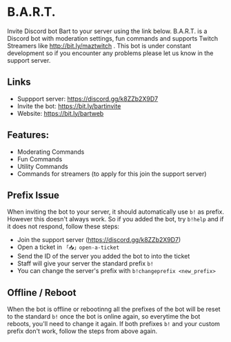 # B.A.R.T.
Invite Discord bot Bart to your server using the link below.
B.A.R.T. is a Discord bot with moderation settings, fun commands and supports Twitch Streamers like http://bit.ly/maztwitch .
This bot is under constant development so if you encounter any problems please let us know in the support server.

## Links
- Suppport server: https://discord.gg/k8ZZb2X9D7
- Invite the bot: https://bit.ly/bartinvite
- Website: https://bit.ly/bartweb

## Features:
- Moderating Commands
- Fun Commands
- Utility Commands
- Commands for streamers (to apply for this join the support server)

## Prefix Issue
When inviting the bot to your server, it should automatically use `b!` as prefix. However this doesn't always work. So if you added the bot, try `b!help` and if it does not respond, follow these steps:
- Join the support server (https://discord.gg/k8ZZb2X9D7)
- Open a ticket in `「📥」open-a-ticket`
- Send the ID of the server you added the bot to into the ticket
- Staff will give your server the standard prefix `b!`
- You can change the server's prefix with `b!changeprefix <new_prefix>`

## Offline / Reboot
When the bot is offline or rebootinng all the prefixes of the bot will be reset to the standard `b!` once the bot is online again, so everytime the bot reboots, you'll need to change it again. If both prefixes `b!` and your custom prefix don't work, follow the steps from above again.


